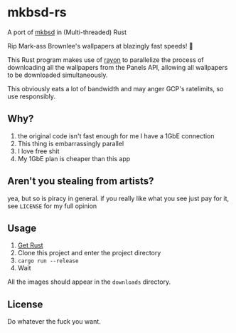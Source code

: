 # mkbsd-rs

A port of [mkbsd](https://github.com/nadimkobeissi/mkbsd) in (Multi-threaded) Rust

Rip Mark-ass Brownlee's wallpapers at blazingly fast speeds! 🚀

This Rust program makes use of [rayon](https://github.com/rayon-rs/rayon) to parallelize the process of downloading all the wallpapers from the Panels API, allowing all wallpapers
to be downloaded simultaneously.

This obviously eats a lot of bandwidth and may anger GCP's ratelimits, so use responsibly.

## Why?

1. the original code isn't fast enough for me I have a 1GbE connection
2. This thing is embarrassingly parallel
3. I love free shit
4. My 1GbE plan is cheaper than this app

## Aren't you stealing from artists?

yea, but so is piracy in general. if you really like what you see just pay for it, see `LICENSE` for my full opinion

## Usage

1. [Get Rust](https://rustup.rs)
2. Clone this project and enter the project directory
3. `cargo run --release`
4. Wait

All the images should appear in the `downloads` directory.

## License

Do whatever the fuck you want.
